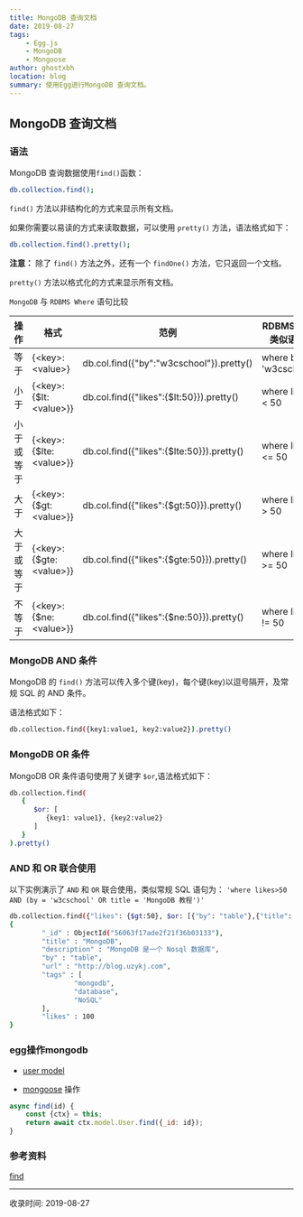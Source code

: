 ```yaml
---
title: MongoDB 查询文档
date: 2019-08-27
tags:
    - Egg.js
    - MongoDB
    - Mongoose
author: ghostxbh
location: blog
summary: 使用Egg进行MongoDB 查询文档。
---
```

## MongoDB 查询文档

### 语法
MongoDB 查询数据使用`find()`函数：
```bash
db.collection.find();
```

`find()` 方法以非结构化的方式来显示所有文档。

如果你需要以易读的方式来读取数据，可以使用 `pretty()` 方法，语法格式如下：
```bash
db.collection.find().pretty();
```
**注意：** 除了 `find()` 方法之外，还有一个 `findOne()` 方法，它只返回一个文档。

`pretty()` 方法以格式化的方式来显示所有文档。

`MongoDB` 与 `RDBMS Where` 语句比较

|操作|格式|范例|RDBMS中的类似语句|
|---|---|---|----------------|
|等于|{\<key>:\<value>}|db.col.find({"by":"w3cschool"}).pretty()|where by = 'w3cschool'|
|小于|{\<key>:{$lt:\<value>}}|db.col.find({"likes":{$lt:50}}).pretty()|where likes \< 50|
|小于或等于|{\<key>:{$lte:\<value>}}|db.col.find({"likes":{$lte:50}}).pretty()|where likes \<= 50|
|大于|{\<key>:{$gt:\<value>}}|db.col.find({"likes":{$gt:50}}).pretty()|where likes > 50|
|大于或等于|{\<key>:{$gte:\<value>}}|db.col.find({"likes":{$gte:50}}).pretty()|where likes >= 50|
|不等于|{\<key>:{$ne:\<value>}}|db.col.find({"likes":{$ne:50}}).pretty()|where likes != 50|

### MongoDB AND 条件
MongoDB 的 `find()` 方法可以传入多个键(key)，每个键(key)以逗号隔开，及常规 SQL 的 AND 条件。

语法格式如下：
```bash
db.collection.find({key1:value1, key2:value2}).pretty()
```

### MongoDB OR 条件
MongoDB OR 条件语句使用了关键字 `$or`,语法格式如下：
```bash
db.collection.find(
   {
      $or: [
	     {key1: value1}, {key2:value2}
      ]
   }
).pretty()
```

### AND 和 OR 联合使用
以下实例演示了 `AND` 和 `OR` 联合使用，类似常规 SQL 语句为： `'where likes>50 AND (by = 'w3cschool' OR title = 'MongoDB 教程')'`
```bash
db.collection.find({"likes": {$gt:50}, $or: [{"by": "table"},{"title": "MongoDB"}]}).pretty()
{
        "_id" : ObjectId("56063f17ade2f21f36b03133"),
        "title" : "MongoDB",
        "description" : "MongoDB 是一个 Nosql 数据库",
        "by" : "table",
        "url" : "http://blog.uzykj.com",
        "tags" : [
                "mongodb",
                "database",
                "NoSQL"
        ],
        "likes" : 100
}
```

### egg操作mongodb
+ [user model](https://github.com/ghostxbh/egg-mongodb-demo/blob/master/app/model/user.js)

+ [mongoose](https://github.com/ghostxbh/egg-mongodb-demo/blob/master/app/service/user.js) 操作

```js
async find(id) {
    const {ctx} = this;
    return await ctx.model.User.find({_id: id});
}
```

### 参考资料
[find](https://www.w3cschool.cn/mongodb/mongodb-query.html)


---
收录时间: 2019-08-27

<Vssue :title="$title" />
